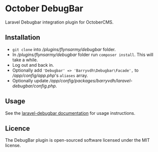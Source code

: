 # October DebugBar

Laravel Debugbar integration plugin for OctoberCMS.

## Installation

* `git clone` into */plugins/flynsarmy/debugbar* folder.
* In */plugins/flynsarmy/debugbar* folder run `composer install`. This will take a while.
* Log out and back in.
* Optionally add `'Debugbar' => 'Barryvdh\Debugbar\Facade',` to */app/config/app.php*'s `aliases` array.
* Optionally update */app/config/packages/barryvdh/laravel-debugbar/config.php*.

## Usage

See the [laravel-debugbar documentation](https://github.com/barryvdh/laravel-debugbar) for usage instructions.

## Licence

The DebugBar plugin is open-sourced software licensed under the MIT license.